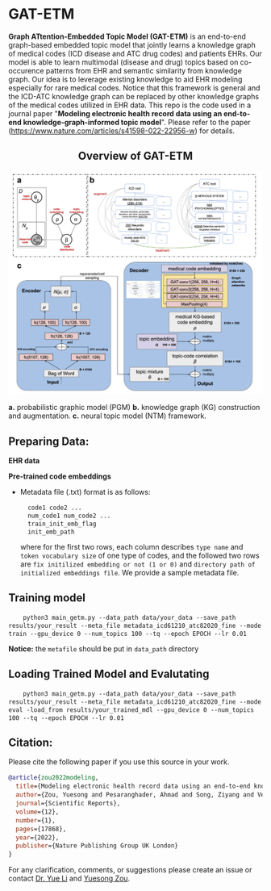 # GAT-ETM
**Graph ATtention-Embedded Topic Model (GAT-ETM)** is an end-to-end graph-based embedded topic model that jointly learns a knowledge graph of medical codes (ICD disease and ATC drug codes) and patients EHRs. Our model is able to learn multimodal (disease and drug) topics based on co-occurence patterns from EHR and semantic similarity from knowledge graph. Our idea is to leverage existing knowledge to aid EHR modeling especially for rare medical codes. Notice that this framework is general and the ICD-ATC knowledge graph can be replaced by other knowledge graphs of the medical codes utilized in EHR data. This repo is the code used in a journal paper "**Modeling electronic health record data using an end-to-end knowledge-graph-informed topic model**". Please refer to the paper  (https://www.nature.com/articles/s41598-022-22956-w) for details. 
<h2 align="center">
  Overview of GAT-ETM
</h2>
<p align="center" style="text-align: center;">
  <img src="./overview.png" width="900" alt="overview">
  
  **a.** probabilistic graphic model (PGM) **b.** knowledge graph (KG) construction and augmentation. **c.** neural topic model (NTM) framework. 
 </p>

 


## Preparing Data:
**EHR data**

**Pre-trained code embeddings**

- Metadata file (.txt) format is as follows:
  ```shell
    code1 code2 ...
    num_code1 num_code2 ...
    train_init_emb_flag
    init_emb_path
  ```
  where for the first two rows, each column describes `type name` and `token vocabulary size` of one type of codes, and the followed two rows are `fix initilized embedding or not (1 or 0)` and `directory path of initialized embeddings file`. We provide a sample metadata file. 

## Training model
        python3 main_getm.py --data_path data/your_data --save_path results/your_result --meta_file metadata_icd61210_atc82020_fine --mode train --gpu_device 0 --num_topics 100 --tq --epoch EPOCH --lr 0.01 
**Notice:** the `metafile` should be put in `data_path` directory

## Loading Trained Model and Evalutating
        python3 main_getm.py --data_path data/your_data --save_path results/your_result --meta_file metadata_icd61210_atc82020_fine --mode eval -load_from results/your_trained_mdl --gpu_device 0 --num_topics 100 --tq --epoch EPOCH --lr 0.01  

## Citation: 
Please cite the following paper if you use this source in your work.
```bibtex
@article{zou2022modeling,
  title={Modeling electronic health record data using an end-to-end knowledge-graph-informed topic model},
  author={Zou, Yuesong and Pesaranghader, Ahmad and Song, Ziyang and Verma, Aman and Buckeridge, David L and Li, Yue},
  journal={Scientific Reports},
  volume={12},
  number={1},
  pages={17868},
  year={2022},
  publisher={Nature Publishing Group UK London}
}
```
For any clarification, comments, or suggestions please create an issue or contact [Dr. Yue Li](https://www.cs.mcgill.ca/~yueli/) and [Yuesong Zou](https://zouyuesong.github.io/).
